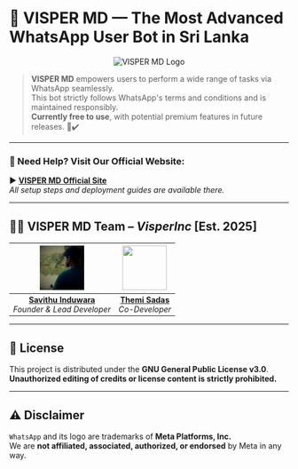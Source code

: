 # 🎩 VISPER MD — The Most Advanced WhatsApp User Bot in Sri Lanka

<p align="center">
  <img src="https://mv-visper-full-db.pages.dev/Data/visper_main.jpeg" alt="VISPER MD Logo" width="300"/>
</p>

> **VISPER MD** empowers users to perform a wide range of tasks via WhatsApp seamlessly.  
> This bot strictly follows WhatsApp's terms and conditions and is maintained responsibly.  
> **Currently free to use**, with potential premium features in future releases. 🔗✔️

---

### 🔧 Need Help? Visit Our Official Website:
▶️ **[VISPER MD Official Site](https://visper-md-offical.vercel.app/)**  
*All setup steps and deployment guides are available there.*

---

## 👨‍💻 VISPER MD Team – *VisperInc* [Est. 2025]

| <a href="https://github.com/Saviyakolla"><img src="https://raw.githubusercontent.com/Saviyakolla/Voice_Database/main/Random-Images_DB/img/myedit.png" width="80" height="80"/></a> | <a href="https://github.com/themisadas"><img src="https://mv-visper-full-db.pages.dev/Data/488259979_986521796976525_7036993532685569906_n.jpg" width="80" height="80"/></a> |
|:--:|:--:|
| [**Savithu Induwara**](https://github.com/Saviyakolla)  <br/>*Founder & Lead Developer* | [**Themi Sadas**](https://github.com/THEMISADAS2007)  <br/>*Co-Developer* |

---

## 📄 License

This project is distributed under the **GNU General Public License v3.0**.  
**Unauthorized editing of credits or license content is strictly prohibited.**

---

## ⚠️ Disclaimer

`WhatsApp` and its logo are trademarks of **Meta Platforms, Inc.**  
We are **not affiliated, associated, authorized, or endorsed** by Meta in any way.


